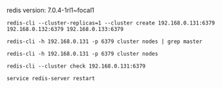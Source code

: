redis version: 7.0.4-1rl1~focal1

```redis-cli --cluster-replicas=1 --cluster create 192.168.0.131:6379 192.168.0.132:6379 192.168.0.133:6379```

```redis-cli -h 192.168.0.131 -p 6379 cluster nodes | grep master```

```redis-cli -h 192.168.0.131 -p 6379 cluster nodes```

```redis-cli --cluster check 192.168.0.131:6379```

```service redis-server restart```
